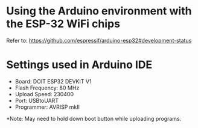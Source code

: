 # Using the Arduino environment with the ESP-32 WiFi chips
Refer to: https://github.com/espressif/arduino-esp32#development-status


# Settings used in Arduino IDE
- Board: DOIT ESP32 DEVKIT V1
- Flash Frequency: 80 MHz
- Upload Speed: 230400
- Port: USBtoUART
- Programmer: AVRISP mkII

*Note: May need to hold down boot button while uploading programs.

